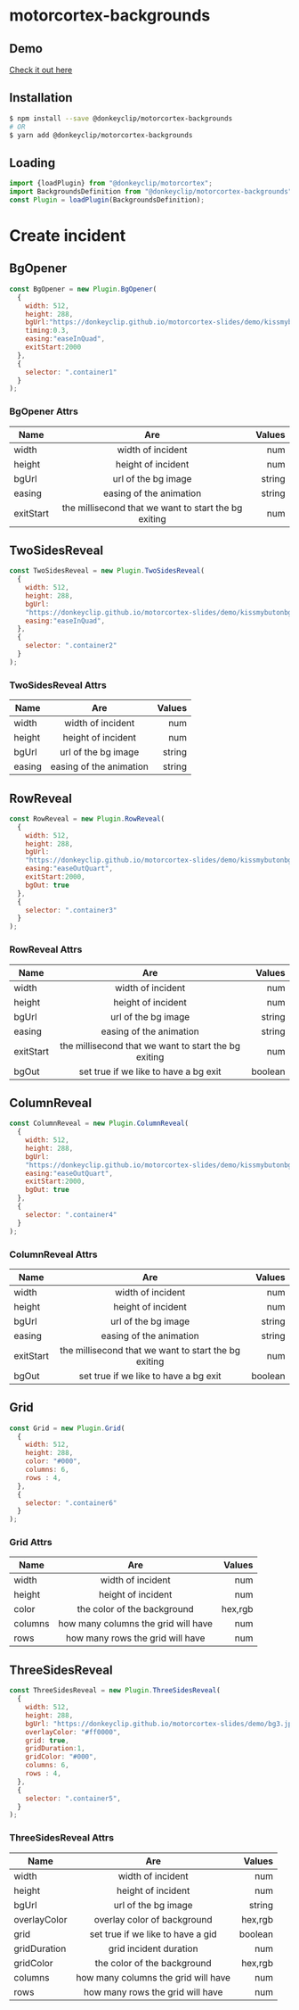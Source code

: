 # motorcortex-backgrounds

## Demo
[Check it out here](https://donkeyclip.github.io/motorcortex-backgrounds/demo/index.html)

## Installation

```bash
$ npm install --save @donkeyclip/motorcortex-backgrounds
# OR
$ yarn add @donkeyclip/motorcortex-backgrounds
```

## Loading

```javascript
import {loadPlugin} from "@donkeyclip/motorcortex";
import BackgroundsDefinition from "@donkeyclip/motorcortex-backgrounds";
const Plugin = loadPlugin(BackgroundsDefinition);
```

# Create incident

## BgOpener

```javascript
const BgOpener = new Plugin.BgOpener(
  {
    width: 512,
    height: 288,
    bgUrl:"https://donkeyclip.github.io/motorcortex-slides/demo/kissmybutonbg.jpg",
    timing:0.3,
    easing:"easeInQuad",
    exitStart:2000
  },
  {
    selector: ".container1"
  }
);
```

### BgOpener Attrs

| Name        | Are           | Values  |
| ------------- |:-------------:| -----:|
| width     | width of incident  | num |
| height     | height of incident  | num |
| bgUrl     | url of the bg image  | string |
| easing     | easing of the animation  | string |
| exitStart     | the millisecond that we want to start the bg exiting  | num |


## TwoSidesReveal

```javascript
const TwoSidesReveal = new Plugin.TwoSidesReveal(
  {
    width: 512,
    height: 288,
    bgUrl:
    "https://donkeyclip.github.io/motorcortex-slides/demo/kissmybutonbg.jpg",
    easing:"easeInQuad",
  },
  {
    selector: ".container2"
  }
);
```

### TwoSidesReveal Attrs

| Name        | Are           | Values  |
| ------------- |:-------------:| -----:|
| width     | width of incident  | num |
| height     | height of incident  | num |
| bgUrl     | url of the bg image  | string |
| easing     | easing of the animation  | string |



## RowReveal

```javascript
const RowReveal = new Plugin.RowReveal(
  {
    width: 512,
    height: 288,
    bgUrl:
    "https://donkeyclip.github.io/motorcortex-slides/demo/kissmybutonbg.jpg",
    easing:"easeOutQuart",
    exitStart:2000,
    bgOut: true
  },
  {
    selector: ".container3"
  }
);
```

### RowReveal Attrs

| Name        | Are           | Values  |
| ------------- |:-------------:| -----:|
| width     | width of incident  | num |
| height     | height of incident  | num |
| bgUrl     | url of the bg image  | string |
| easing     | easing of the animation  | string |
| exitStart     | the millisecond that we want to start the bg exiting  | num |
| bgOut     | set true if we like to have a bg exit  | boolean |


## ColumnReveal

```javascript
const ColumnReveal = new Plugin.ColumnReveal(
  {
    width: 512,
    height: 288,
    bgUrl:
    "https://donkeyclip.github.io/motorcortex-slides/demo/kissmybutonbg.jpg",
    easing:"easeOutQuart",
    exitStart:2000,
    bgOut: true
  },
  {
    selector: ".container4"
  }
);
```

### ColumnReveal Attrs

| Name        | Are           | Values  |
| ------------- |:-------------:| -----:|
| width     | width of incident  | num |
| height     | height of incident  | num |
| bgUrl     | url of the bg image  | string |
| easing     | easing of the animation  | string |
| exitStart     | the millisecond that we want to start the bg exiting  | num |
| bgOut     | set true if we like to have a bg exit  | boolean |



## Grid

```javascript
const Grid = new Plugin.Grid(
  {
    width: 512,
    height: 288,
    color: "#000",
    columns: 6,
    rows : 4,
  },
  {
    selector: ".container6"
  }
);
```

### Grid Attrs

| Name        | Are           | Values  |
| ------------- |:-------------:| -----:|
| width     | width of incident  | num |
| height     | height of incident  | num |
| color     | the color of the background  | hex,rgb |
| columns     | how many columns the grid will have  | num |
| rows     | how many rows the grid will have  | num |



## ThreeSidesReveal

```javascript
const ThreeSidesReveal = new Plugin.ThreeSidesReveal(
  {
    width: 512,
    height: 288,
    bgUrl: "https://donkeyclip.github.io/motorcortex-slides/demo/bg3.jpg",
    overlayColor: "#ff0000",
    grid: true,
    gridDuration:1,
    gridColor: "#000",
    columns: 6,
    rows : 4,
  },
  {
    selector: ".container5",
  }
);
```

### ThreeSidesReveal Attrs

| Name        | Are           | Values  |
| ------------- |:-------------:| -----:|
| width     | width of incident  | num |
| height     | height of incident  | num |
| bgUrl     | url of the bg image  | string |
| overlayColor   | overlay color of background  | hex,rgb |
| grid     | set true if we like to have a gid  | boolean |
| gridDuration     | grid incident duration  | num |
| gridColor     | the color of the background  | hex,rgb |
| columns     | how many columns the grid will have  | num |
| rows     | how many rows the grid will have  | num |
